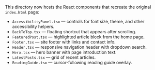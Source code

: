 This directory now hosts the React components that recreate the original `index.html` page:

- `AccessibilityPanel.tsx` — controls for font size, theme, and other accessibility helpers.
- `BackToTop.tsx` — floating shortcut that appears after scrolling.
- `FeaturedPost.tsx` — highlighted article block from the home page.
- `Footer.tsx` — site footer with links and contact info.
- `Header.tsx` — responsive navigation header with dropdown search.
- `Hero.tsx` — hero banner with page introduction text.
- `LatestPosts.tsx` — grid of recent articles.
- `ReadingGuide.tsx` — cursor-following reading guide overlay.
